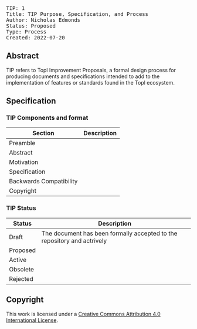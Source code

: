 <pre>
TIP: 1
Title: TIP Purpose, Specification, and Process
Author: Nicholas Edmonds <n.edmonds@topl.me>
Status: Proposed
Type: Process
Created: 2022-07-20
</pre>

## Abstract
TIP refers to Topl Improvement Proposals, a formal design process for producing documents and specifications intended to add to the implementation of features or standards found in the Topl ecosystem. 

## Specification

### TIP Components and format

| Section                 | Description |
| ----------------------- | ----------- |
| Preamble                |             |
| Abstract                |             |
| Motivation              |             |
| Specification           |             |
| Backwards Compatibility |             |
| Copyright               |             |


### TIP Status

| Status   | Description                                                             |
| -------- | ----------------------------------------------------------------------- |
| Draft    | The document has been formally accepted to the repository and actrively |
| Proposed |                                                                         |
| Active   |                                                                         |
| Obsolete |                                                                         |
| Rejected |                                                                         |

## Copyright

This work is licensed under a
[Creative Commons Attribution 4.0 International License][cc-by].

[cc-by]: http://creativecommons.org/licenses/by/4.0/